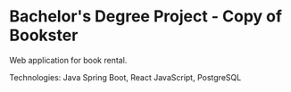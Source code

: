 # Bachelor's Degree Project - Copy of Bookster
Web application for book rental.

Technologies: Java Spring Boot, React JavaScript, PostgreSQL
